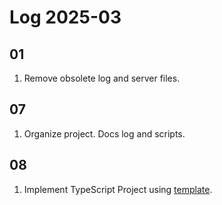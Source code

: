 # Log 2025-03

## 01

1. Remove obsolete log and server files.

## 07

1. Organize project.
   Docs log and scripts.

## 08

1. Implement TypeScript Project using [template](https://atari-monk.github.io/templates/typescript_project_template.html).
